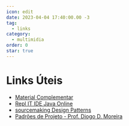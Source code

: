 ```yaml
---
icon: edit
date: 2023-04-04 17:40:00.00 -3
tag:
  - links
category:
  - multimidia
order: 0
star: true
---
```

# Links Úteis

- [Material Complementar](https://github.com/20231-ifba-saj-ads-ppr/material-complementar/blob/main/README.md)
- [Repl IT IDE Java Online](https://replit.com/languages/java10)
- [sourcemaking Design Patterns](https://sourcemaking.com/design_patterns)
- [Padrões de Projeto - Prof. Diogo D. Moreira](https://diogomoreira.gitbook.io/padroes-de-projeto/)


